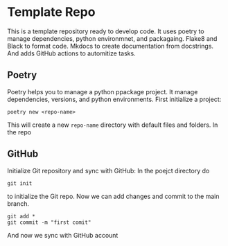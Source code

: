 # Template Repo

This is a template repository ready to develop code. It uses poetry to manage dependencies, python environmnet, and packagaing. Flake8 and Black to format code. Mkdocs to create documentation from docstrings. And adds GitHub actions to automitize tasks.

## Poetry

Poetry helps you to manage a python ppackage project. It manage dependencies, versions, and python environments. 
First initialize a project:

```
poetry new <repo-name>
```

This will create a new `repo-name` directory with default files and folders.
In the repo

## GitHub

Initialize Git repository and sync with GitHub:
In the poejct directory do
```
git init
```
to initialize the Git repo. Now we can add changes and commit to the main branch.

```
git add *
git commit -m "first comit"
```

And now we sync with GitHub account